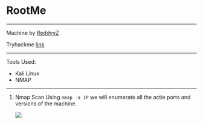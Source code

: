 # RootMe

---

Machine by [ReddyyZ](https://tryhackme.com/p/ReddyyZ)

Tryhackme [link](https://tryhackme.com/room/rrootme)

---

Tools Used:
* Kali Linux
* NMAP

---

1. Nmap Scan
    Using `nmap -a IP` we will enumerate all the actie ports and versions of the machine.

    ![](img/)